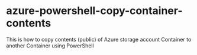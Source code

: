 # azure-powershell-copy-container-contents
 This is how to copy contents (public) of Azure storage account Container to another Container using PowerShell
